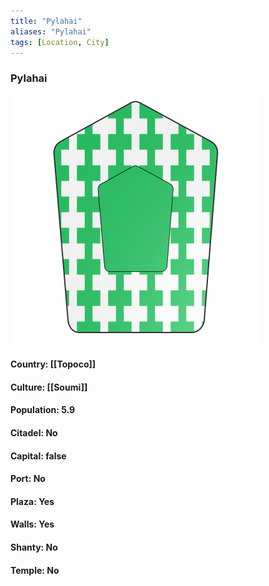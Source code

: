 ```yaml
---
title: "Pylahai"
aliases: "Pylahai"
tags: [Location, City]
---
```

### Pylahai
![](attachment/93e53d91567cd14ec3e2ed5deb7e8bb2.svg)

#### Country: [[Topoco]]

#### Culture: [[Soumi]]

#### Population: 5.9

#### Citadel: No

#### Capital: false

#### Port: No

#### Plaza: Yes

#### Walls: Yes

#### Shanty: No

#### Temple: No

